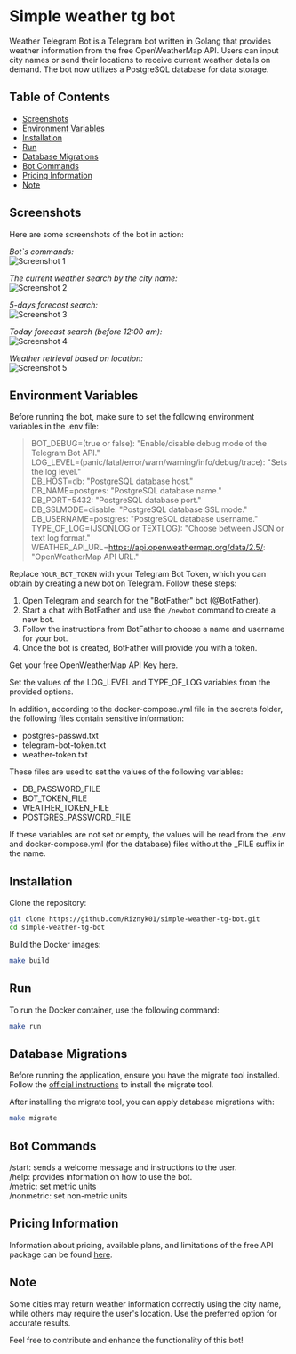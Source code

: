 # Simple weather tg bot

Weather Telegram Bot is a Telegram bot written in Golang that provides weather information from the free OpenWeatherMap API. Users can input city names or send their locations to receive current weather details on demand. The bot now utilizes a PostgreSQL database for data storage.

## Table of Contents

- [Screenshots](#screenshots)
- [Environment Variables](#environment-variables)
- [Installation](#installation)
- [Run](#run)
- [Database Migrations](#database-migrations)
- [Bot Commands](#bot-commands)
- [Pricing Information](#pricing-information)
- [Note](#note)

## Screenshots

Here are some screenshots of the bot in action:  

*Bot`s commands:*  
![Screenshot 1](images/screen_1.png)

*The current weather search by the city name:*  
![Screenshot 2](images/screen_2.png)

*5-days forecast search:*  
![Screenshot 3](images/screen_3.png)

*Today forecast search (before 12:00 am):*  
![Screenshot 4](images/screen_4.png)

*Weather retrieval based on location:*  
![Screenshot 5](images/screenshot_location.png)

## Environment Variables

Before running the bot, make sure to set the following environment variables in the .env file:

>BOT_DEBUG=(true or false): "Enable/disable debug mode of the Telegram Bot API."  
LOG_LEVEL=(panic/fatal/error/warn/warning/info/debug/trace): "Sets the log level."  
DB_HOST=db: "PostgreSQL database host."  
DB_NAME=postgres: "PostgreSQL database name."  
DB_PORT=5432: "PostgreSQL database port."  
DB_SSLMODE=disable: "PostgreSQL database SSL mode."  
DB_USERNAME=postgres: "PostgreSQL database username."  
TYPE_OF_LOG=(JSONLOG or TEXTLOG): "Choose between JSON or text log format."    
WEATHER_API_URL=https://api.openweathermap.org/data/2.5/: "OpenWeatherMap API URL."

Replace `YOUR_BOT_TOKEN` with your Telegram Bot Token, which you can obtain by creating a new bot on Telegram. Follow these steps:

1. Open Telegram and search for the "BotFather" bot (@BotFather).
2. Start a chat with BotFather and use the `/newbot` command to create a new bot.
3. Follow the instructions from BotFather to choose a name and username for your bot.
4. Once the bot is created, BotFather will provide you with a token.

Get your free OpenWeatherMap API Key [here](https://home.openweathermap.org/api_keys).

Set the values of the LOG_LEVEL and TYPE_OF_LOG variables from the provided options.

In addition, according to the docker-compose.yml file in the secrets folder, the following files contain sensitive information:
- postgres-passwd.txt
- telegram-bot-token.txt
- weather-token.txt

These files are used to set the values of the following variables:
- DB_PASSWORD_FILE
- BOT_TOKEN_FILE
- WEATHER_TOKEN_FILE
- POSTGRES_PASSWORD_FILE

If these variables are not set or empty, the values will be read from the .env and docker-compose.yml (for the database) files without the _FILE suffix in the name.

## Installation

Clone the repository:

```bash
git clone https://github.com/Riznyk01/simple-weather-tg-bot.git
cd simple-weather-tg-bot
```

Build the Docker images:
```bash
make build
```
## Run

To run the Docker container, use the following command:

```bash
make run
```

## Database Migrations
Before running the application, ensure you have the migrate tool installed.  
Follow the [official instructions](https://github.com/golang-migrate/migrate) to install the migrate tool.

After installing the migrate tool, you can apply database migrations with:

```bash
make migrate
```

## Bot Commands
/start: sends a welcome message and instructions to the user.  
/help: provides information on how to use the bot.  
/metric: set metric units  
/nonmetric: set non-metric units

## Pricing Information
Information about pricing, available plans, and limitations of the free API package can be found [here](https://openweathermap.org/price).

## Note
Some cities may return weather information correctly using the city name, while others may require the user's location. Use the preferred option for accurate results.

Feel free to contribute and enhance the functionality of this bot!